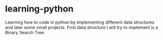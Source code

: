 # learning-python
Learning how to code in python by implementing different data structures and later some small projects.
First data structure I will try to implement is a Binary Search Tree.
